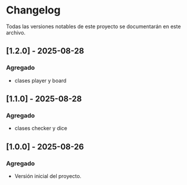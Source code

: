 # Changelog
Todas las versiones notables de este proyecto se documentarán en este archivo.

## [1.2.0] - 2025-08-28
### Agregado
- clases player y board

## [1.1.0] - 2025-08-28
### Agregado
- clases checker y dice

## [1.0.0] - 2025-08-26
### Agregado
- Versión inicial del proyecto.